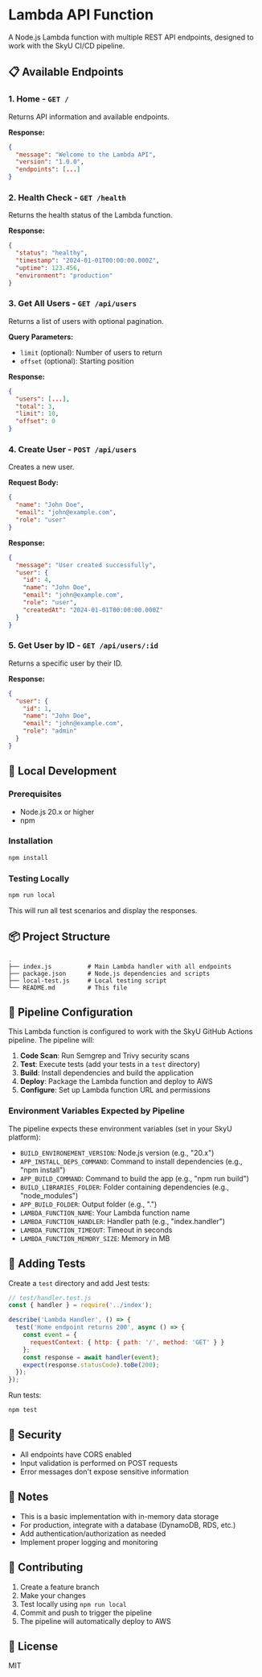 # Lambda API Function

A Node.js Lambda function with multiple REST API endpoints, designed to work with the SkyU CI/CD pipeline.

## 📋 Available Endpoints

### 1. Home - `GET /`
Returns API information and available endpoints.

**Response:**
```json
{
  "message": "Welcome to the Lambda API",
  "version": "1.0.0",
  "endpoints": [...]
}
```

### 2. Health Check - `GET /health`
Returns the health status of the Lambda function.

**Response:**
```json
{
  "status": "healthy",
  "timestamp": "2024-01-01T00:00:00.000Z",
  "uptime": 123.456,
  "environment": "production"
}
```

### 3. Get All Users - `GET /api/users`
Returns a list of users with optional pagination.

**Query Parameters:**
- `limit` (optional): Number of users to return
- `offset` (optional): Starting position

**Response:**
```json
{
  "users": [...],
  "total": 3,
  "limit": 10,
  "offset": 0
}
```

### 4. Create User - `POST /api/users`
Creates a new user.

**Request Body:**
```json
{
  "name": "John Doe",
  "email": "john@example.com",
  "role": "user"
}
```

**Response:**
```json
{
  "message": "User created successfully",
  "user": {
    "id": 4,
    "name": "John Doe",
    "email": "john@example.com",
    "role": "user",
    "createdAt": "2024-01-01T00:00:00.000Z"
  }
}
```

### 5. Get User by ID - `GET /api/users/:id`
Returns a specific user by their ID.

**Response:**
```json
{
  "user": {
    "id": 1,
    "name": "John Doe",
    "email": "john@example.com",
    "role": "admin"
  }
}
```

## 🚀 Local Development

### Prerequisites
- Node.js 20.x or higher
- npm

### Installation
```bash
npm install
```

### Testing Locally
```bash
npm run local
```

This will run all test scenarios and display the responses.

## 📦 Project Structure

```
.
├── index.js          # Main Lambda handler with all endpoints
├── package.json      # Node.js dependencies and scripts
├── local-test.js     # Local testing script
└── README.md         # This file
```

## 🔧 Pipeline Configuration

This Lambda function is configured to work with the SkyU GitHub Actions pipeline. The pipeline will:

1. **Code Scan**: Run Semgrep and Trivy security scans
2. **Test**: Execute tests (add your tests in a `test` directory)
3. **Build**: Install dependencies and build the application
4. **Deploy**: Package the Lambda function and deploy to AWS
5. **Configure**: Set up Lambda function URL and permissions

### Environment Variables Expected by Pipeline

The pipeline expects these environment variables (set in your SkyU platform):
- `BUILD_ENVIRONEMENT_VERSION`: Node.js version (e.g., "20.x")
- `APP_INSTALL_DEPS_COMMAND`: Command to install dependencies (e.g., "npm install")
- `APP_BUILD_COMMAND`: Command to build the app (e.g., "npm run build")
- `BUILD_LIBRARIES_FOLDER`: Folder containing dependencies (e.g., "node_modules")
- `APP_BUILD_FOLDER`: Output folder (e.g., ".")
- `LAMBDA_FUNCTION_NAME`: Your Lambda function name
- `LAMBDA_FUNCTION_HANDLER`: Handler path (e.g., "index.handler")
- `LAMBDA_FUNCTION_TIMEOUT`: Timeout in seconds
- `LAMBDA_FUNCTION_MEMORY_SIZE`: Memory in MB

## 🧪 Adding Tests

Create a `test` directory and add Jest tests:

```javascript
// test/handler.test.js
const { handler } = require('../index');

describe('Lambda Handler', () => {
  test('Home endpoint returns 200', async () => {
    const event = {
      requestContext: { http: { path: '/', method: 'GET' } }
    };
    const response = await handler(event);
    expect(response.statusCode).toBe(200);
  });
});
```

Run tests:
```bash
npm test
```

## 🔐 Security

- All endpoints have CORS enabled
- Input validation is performed on POST requests
- Error messages don't expose sensitive information

## 📝 Notes

- This is a basic implementation with in-memory data storage
- For production, integrate with a database (DynamoDB, RDS, etc.)
- Add authentication/authorization as needed
- Implement proper logging and monitoring

## 🤝 Contributing

1. Create a feature branch
2. Make your changes
3. Test locally using `npm run local`
4. Commit and push to trigger the pipeline
5. The pipeline will automatically deploy to AWS

## 📄 License

MIT